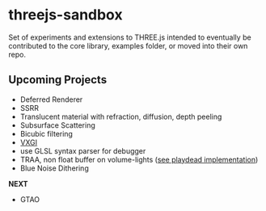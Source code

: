# threejs-sandbox

Set of experiments and extensions to THREE.js intended to eventually be contributed to the core library, examples folder, or moved into their own repo.

## Upcoming Projects

- Deferred Renderer
- SSRR
- Translucent material with refraction, diffusion, depth peeling
- Subsurface Scattering
- Bicubic filtering
- [VXGI](https://wickedengine.net/2017/08/30/voxel-based-global-illumination/)
- use GLSL syntax parser for debugger
- TRAA, non float buffer on volume-lights ([see playdead implementation](https://github.com/playdeadgames/temporal/blob/master/GDC2016_Temporal_Reprojection_AA_INSIDE.pdf))
- Blue Noise Dithering

**NEXT**
- GTAO

